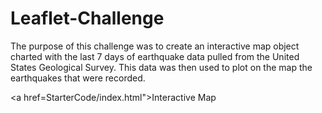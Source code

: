 # Leaflet-Challenge


The purpose of this challenge was to create an interactive map object charted with the last 7 days of earthquake data pulled from the United States Geological Survey. This data was then used to plot on the map the earthquakes that were recorded.



<a href=StarterCode/index.html">Interactive Map</a>
